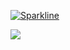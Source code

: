 

[![Sparkline](https://stars.medv.io/Naereen/badges.svg)](https://stars.medv.io/SecHex/badges)

![](https://komarev.com/ghpvc/?username=SecHex&color=grey)










